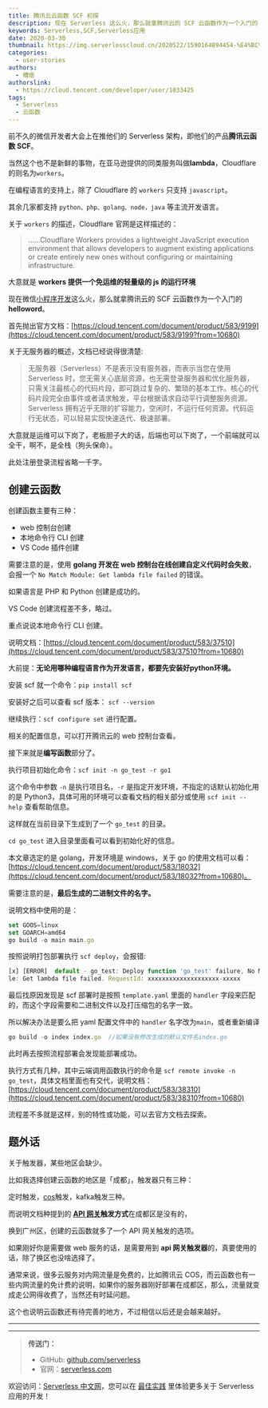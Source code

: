 ```yaml
---
title: 腾讯云云函数 SCF 初探
description: 现在 Serverless 这么火，那么就拿腾讯云的 SCF 云函数作为一个入门的 helloword。
keywords: Serverless,SCF,Serverless应用
date: 2020-03-30
thumbnail: https://img.serverlesscloud.cn/2020522/1590164894454-%E4%BC%81%E4%B8%9A%E5%BE%AE%E4%BF%A1%E6%88%AA%E5%9B%BE_15901648851993.png
categories:
  - user-stories
authors:
  - 槽痞
authorslink:
  - https://cloud.tencent.com/developer/user/1033425
tags:
  - Serverless
  - 云函数
---
```


前不久的微信开发者大会上在推他们的 Serverless 架构，即他们的产品**腾讯云函数 SCF**。

当然这个也不是新鲜的事物，在亚马逊提供的同类服务叫做**lambda**，Cloudflare的则名为`workers`。

在编程语言的支持上，除了 Cloudflare 的 `workers` 只支持 `javascript`。

其余几家都支持 `python、php、golang、node，java` 等主流开发语言。

关于 `workers` 的描述，Cloudflare 官网是这样描述的：

> ……Cloudflare Workers provides a lightweight JavaScript execution environment that allows developers to augment existing applications or create entirely new ones without configuring or maintaining infrastructure.

大意就是 **workers 提供一个免运维的轻量级的 js 的运行环境**

现在微信[小程序开发](https://cloud.tencent.com/solution/la?from=10680)这么火，那么就拿腾讯云的 SCF 云函数作为一个入门的 **helloword**。

首先抛出官方文档：[https://cloud.tencent.com/document/product/583/9199](https://cloud.tencent.com/document/product/583/9199?from=10680)

关于无服务器的概述，文档已经说得很清楚:

> 无服务器（Serverless）不是表示没有服务器，而表示当您在使用 Serverless 时，您无需关心底层资源，也无需登录服务器和优化服务器，只需关注最核心的代码片段，即可跳过复杂的、繁琐的基本工作。核心的代码片段完全由事件或者请求触发，平台根据请求自动平行调整服务资源。Serverless 拥有近乎无限的扩容能力，空闲时，不运行任何资源。代码运行无状态，可以轻易实现快速迭代、极速部署。

大意就是运维可以下岗了，老板胆子大的话，后端也可以下岗了，一个前端就可以全干，啊不，是全栈（狗头保命）。

此处注册登录流程省略一千字。

## 创建云函数

创建函数主要有三种：

- web 控制台创建
- 本地命令行 CLI 创建
- VS Code 插件创建

需要注意的是，使用 **golang 开发在 web 控制台在线创建自定义代码时会失败**，会报一个 `No Match Module: Get lambda file failed` 的错误。

如果语言是 PHP 和 Python 创建是成功的。

VS Code 创建流程差不多，略过。

重点说说本地命令行 CLI 创建。

说明文档：[https://cloud.tencent.com/document/product/583/37510](https://cloud.tencent.com/document/product/583/37510?from=10680)

大前提：**无论用哪种编程语言作为开发语言，都要先安装好python环境。**

安装 scf 就一个命令：`pip install scf`

安装好之后可以查看 scf 版本： `scf --version`

继续执行：`scf configure set` 进行配置。

相关的配置信息，可以打开腾讯云的 web 控制台查看。

接下来就是**编写函数**部分了。

执行项目初始化命令：`scf init -n go_test -r go1`

这个命令中参数 `-n` 是执行项目名，`-r` 是指定开发环境，不指定的话默认初始化用的是 Python3，具体可用的环境可以查看文档的相关部分或使用 `scf init --help` 查看帮助信息。

这样就在当前目录下生成到了一个 `go_test` 的目录。

`cd go_test` 进入目录里面看可以看到初始化好的信息。

本文章选定的是 golang，开发环境是 windows，关于 go 的使用文档可以看：[https://cloud.tencent.com/document/product/583/18032](https://cloud.tencent.com/document/product/583/18032?from=10680)。

需要注意的是，**最后生成的二进制文件的名字。**

说明文档中使用的是：

```javascript
set GOOS=linux
set GOARCH=amd64
go build -o main main.go
```

按照说明打包部署执行 `scf deploy`，会报错:

```javascript
[x] [ERROR]  default - go_test: Deploy function 'go_test' failure, No Match Modu
le: Get lambda file failed. RequestId: xxxxxxxxxxxxxxxxxxxx-xxxxx
```

最后找原因发现是 scf 部署时是按照 `template.yaml` 里面的 `handler` 字段来匹配的，而这个字段需要和二进制文件以及打压缩包的名字一致。

所以解决办法是要么把 yaml 配置文件中的 `handler` 名字改为`main`，或者重新编译

```javascript
go build -o index index.go  //如果没有修改生成的默认文件名index.go
```

此时再去按照流程部署会发现能部署成功。

执行方式有几种，其中云端调用函数执行的命令是 `scf remote invoke -n go_test`，具体文档里面也有交代，说明文档：[https://cloud.tencent.com/document/product/583/38310](https://cloud.tencent.com/document/product/583/38310?from=10680)

流程差不多就是这样，别的特性或功能，可以去官方文档去探索。

## 题外话

关于触发器，某些地区会缺少。

比如我选择创建云函数的地区是「成都」，触发器只有三种：

定时触发，[cos](https://cloud.tencent.com/product/cos?from=10680)触发，kafka触发三种。

而说明文档种提到的 [**API 网关**](https://cloud.tencent.com/product/apigateway?from=10680)**触发方式**在成都区是没有的，

换到广州区，创建的云函数就多了一个 API 网关触发的选项。

如果刚好你是需要做 web 服务的话，是需要用到 **api 网关触发器**的，真要使用的话，除了换区也没啥选择了。

通常来说，很多云服务对内网流量是免费的，比如腾讯云 COS，而云函数也有一些内网流量的免计费的说明，如果你的服务器刚好部署在成都区，那么，流量就变成走公网得收费了，当然还有时延问题。

这个也说明云函数还有待完善的地方，不过相信以后还是会越来越好。


---
<div id='scf-deploy-iframe-or-md'></div>

---

> **传送门：**
> - GitHub: [github.com/serverless](https://github.com/serverless/serverless/blob/master/README_CN.md)
> - 官网：[serverless.com](https://serverless.com/)

欢迎访问：[Serverless 中文网](https://serverlesscloud.cn/)，您可以在 [最佳实践](https://serverlesscloud.cn/best-practice) 里体验更多关于 Serverless 应用的开发！
